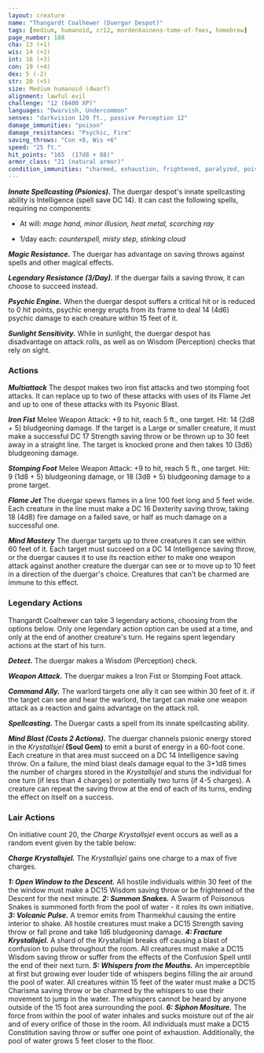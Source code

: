 ```yaml
---
layout: creature
name: "Thangardt Coalhewer (Duergar Despot)"
tags: [medium, humanoid, cr12, mordenkainens-tome-of-foes, homebrew]
page_number: 188
cha: 13 (+1)
wis: 14 (+2)
int: 16 (+3)
con: 19 (+4)
dex: 5 (-2)
str: 20 (+5)
size: Medium humanoid (dwarf)
alignment: lawful evil
challenge: "12 (8400 XP)"
languages: "Dwarvish, Undercommon"
senses: "darkvision 120 ft., passive Perception 12"
damage_immunities: "poison"
damage_resistances: "Psychic, Fire"
saving_throws: "Con +8, Wis +6"
speed: "25 ft."
hit_points: "165  (17d8 + 88)"
armor_class: "21 (natural armor)"
condition_immunities: "charmed, exhaustion, frightened, paralyzed, poisoned"
---
```


***Innate Spellcasting (Psionics).*** The duergar despot's innate spellcasting ability is Intelligence (spell save DC 14). It can cast the following spells, requiring no components:

* At will: <i>mage hand, minor illusion, heat metal, scorching ray</i>

* 1/day each: <i>counterspell, misty step, stinking cloud</i>

***Magic Resistance.*** The duergar has advantage on saving throws against spells and other magical effects.

***Legendary Resistance (3/Day).*** If the duergar fails a saving throw, it can choose to succeed instead.

***Psychic Engine.*** When the duergar despot suffers a critical hit or is reduced to 0 hit points, psychic energy erupts from its frame to deal 14 (4d6) psychic damage to each creature within 15 feet of it.

***Sunlight Sensitivity.*** While in sunlight, the duergar despot has disadvantage on attack rolls, as well as on Wisdom (Perception) checks that rely on sight.

### Actions

***Multiattack*** The despot makes two iron fist attacks and two stomping foot attacks. It can replace up to two of these attacks with uses of its Flame Jet and up to one of these attacks with its Psyonic Blast.

***Iron Fist*** Melee Weapon Attack: +9 to hit, reach 5 ft., one target. Hit: 14 (2d8 + 5) bludgeoning damage. If the target is a Large or smaller creature, it must make a successful DC 17 Strength saving throw or be thrown up to 30 feet away in a straight line. The target is knocked prone and then takes 10 (3d6) bludgeoning damage.

***Stomping Foot*** Melee Weapon Attack: +9 to hit, reach 5 ft., one target. Hit: 9 (1d8 + 5) bludgeoning damage, or 18 (3d8 + 5) bludgeoning damage to a prone target.

***Flame Jet*** The duergar spews flames in a line 100 feet long and 5 feet wide. Each creature in the line must make a DC 16 Dexterity saving throw, taking 18 (4d8) fire damage on a failed save, or half as much damage on a successful one.

***Mind Mastery*** The duergar targets up to three creatures it can see within 60 feet of it. Each target must succeed on a DC 14 Intelligence saving throw, or the duergar causes it to use its reaction either to make one weapon attack against another creature the duergar can see or to move up to 10 feet in a direction of the duergar's choice. Creatures that can't be charmed are immune to this effect.

### Legendary Actions

Thangardt Coalhewer can take 3 legendary actions, choosing from the options below. Only one legendary action option can be used at a time, and only at the end of another creature's turn. He regains spent legendary actions at the start of his turn.

***Detect.*** The duergar makes a Wisdom (Perception) check.

***Weapon Attack.*** The duergar makes a Iron Fist or Stomping Foot attack.

***Command Ally.*** The warlord targets one ally it can see within 30 feet of it. if the target can see and hear the warlord, the target can make one weapon attack as a reaction and gains advantage on the attack roll.

***Spellcasting.*** The Duergar casts a spell from its innate spellcasting ability.

***Mind Blast (Costs 2 Actions).*** The duergar channels psionic energy stored in the *Krystallsjel* **(Soul Gem)** to emit a burst of energy in a 60-foot cone. Each creature in that area must succeed on a DC 14 Intelligence saving throw. On a failure, the mind blast deals damage equal to the 3+1d8 times the number of charges stored in the *Krystallsjel* and stuns the individual for one turn (if less than 4 charges) or potentially two turns (if 4-5 charges). A creature can repeat the saving throw at the end of each of its turns, ending the effect on itself on a success.

### Lair Actions

On initiative count 20, the *Charge Krystallsjel* event occurs as well as a random event given by the table below:

***Charge Krystallsjel.*** The *Krystallsjel* gains one charge to a max of five charges.

***1: Open Window to the Descent.*** All hostile individuals within 30 feet of the the window must make a DC15 Wisdom saving throw or be frightened of the Descent for the next minute. 
***2: Summon Snakes.*** A Swarm of Poisonous Snakes is summoned forth from the pool of water - it roles its own initiative.
***3: Volcanic Pulse.*** A tremor emits from Tharmekhul causing the entire interior to shake. All hostile creatures must make a DC15 Strength saving throw or fall prone and take 1d6 bludgeoning damage.
***4: Fracture Krystallsjel.*** A shard of the Krystallsjel breaks off causing a blast of confusion to pulse throughout the room. All creatures must make a DC15 Wisdom saving throw or suffer from the effects of the Confusion Spell until the end of their next turn.
***5: Whispers from the Mouths.*** An imperceptible at first but growing ever louder tide of whispers begins filling the air around the pool of water. All creatures within 15 feet of the water must make a DC15 Charisma saving throw or be charmed by the whispers to use their movement to jump in the water. The whispers cannot be heard by anyone outside of the 15 foot area surrounding the pool.
***6: Siphon Mositure.*** The force from within the pool of water inhales and sucks moisture out of the air and of every orifice of those in the room. All individuals must make a DC15 Constitution saving throw or suffer one point of exhaustion. Additionally, the pool of water grows 5 feet closer to the floor.
